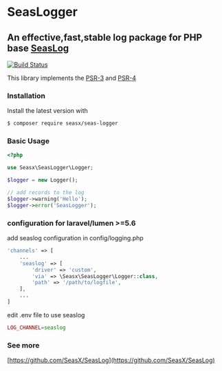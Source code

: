# SeasLogger
## An effective,fast,stable log package for PHP base [SeasLog](https://github.com/SeasX/SeasLog)

[![Build Status](https://travis-ci.org/SeasX/seas-logger.svg?branch=master)](https://travis-ci.org/SeasX/seas-logger)

This library implements the [PSR-3](https://github.com/php-fig/fig-standards/blob/master/accepted/PSR-3-logger-interface.md)
and [PSR-4](https://github.com/php-fig/fig-standards/blob/master/accepted/PSR-4-autoloader.md)


### Installation

Install the latest version with

```bash
$ composer require seasx/seas-logger
```

### Basic Usage

```php
<?php

use Seasx\SeasLogger\Logger;

$logger = new Logger();

// add records to the log
$logger->warning('Hello');
$logger->error('SeasLogger');
```
### configuration for laravel/lumen >=5.6
add seaslog configuration in config/logging.php
```php
'channels' => [
    ...
    'seaslog' => [
        'driver' => 'custom',
        'via' => \Seasx\SeasLogger\Logger::class,
        'path' => '/path/to/logfile',
    ],
    ...
]
```

edit .env file to use seaslog
```php
LOG_CHANNEL=seaslog
```

### See more
[https://github.com/SeasX/SeasLog](https://github.com/SeasX/SeasLog)

